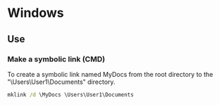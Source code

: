 # Windows

## Use

### Make a symbolic link (CMD)

To create a symbolic link named MyDocs from the root directory to the "\Users\User1\Documents" directory.

```cmd
mklink /d \MyDocs \Users\User1\Documents
```
